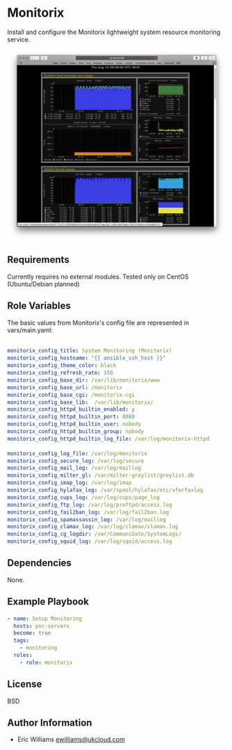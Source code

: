 Monitorix
=========

Install and configure the Monitorix lightweight system resource monitoring
service.

![Screen Shot](px/screenshot.png)

Requirements
------------

Currently requires no external modules.  Tested only on CentOS (Ubuntu/Debian planned)

Role Variables
--------------

The basic values from Monitorix's config file are represented in vars/main.yaml:

```yaml

monitorix_config_title: System Monitoring (Monitorix)
monitorix_config_hostname: "{{ ansible_ssh_host }}"
monitorix_config_theme_color: black
monitorix_config_refresh_rate: 150
monitorix_config_base_dir: /var/lib/monitorix/www
monitorix_config_base_url: /monitorix
monitorix_config_base_cgi: /monitorix-cgi
monitorix_config_base_lib:  /var/lib/monitorix/
monitorix_config_httpd_builtin_enabled: y
monitorix_config_httpd_builtin_port: 8080
monitorix_config_httpd_builtin_user: nobody
monitorix_config_httpd_builtin_group: nobody
monitorix_config_httpd_builtin_log_file: /var/log/monitorix-httpd

monitorix_config_log_file: /var/log/monitorix
monitorix_config_secure_log: /var/log/secure
monitorix_config_mail_log: /var/log/maillog
monitorix_config_milter_gl: /var/milter-greylist/greylist.db
monitorix_config_imap_log: /var/log/imap
monitorix_config_hylafax_log: /var/spool/hylafax/etc/xferfaxlog
monitorix_config_cups_log: /var/log/cups/page_log
monitorix_config_ftp_log: /var/log/proftpd/access.log
monitorix_config_fail2ban_log: /var/log/fail2ban.log
monitorix_config_spamassassin_log: /var/log/maillog
monitorix_config_clamav_log: /var/log/clamav/clamav.log
monitorix_config_cg_logdir: /var/CommuniGate/SystemLogs/
monitorix_config_squid_log: /var/log/squid/access.log


```
Dependencies
------------

None.

Example Playbook
----------------

```yaml
- name: Setup Monitoring
  hosts: poc-servers
  become: true
  tags:
    - monitoring
  roles:
    - role: monitorix
```
License
-------

BSD

Author Information
------------------
- Eric Williams <ewilliams@ukcloud.com>
